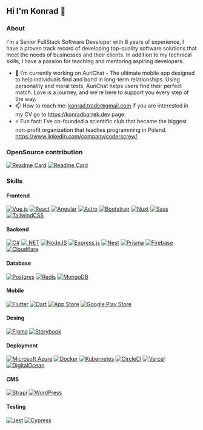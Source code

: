 ## Hi I'm Konrad 👋

### About
I'm a Senior FullStack Software Developer with 8 years of experience, I have a proven track record of developing top-quality software solutions that meet the needs of businesses and their clients. In addition to my technical skills, I have a passion for teaching and mentoring aspiring developers.

- 🔭 I’m currently working on AuriChat - The ultimate mobile app designed to help individuals find and bond in long-term relationships. Using personality and moral tests, AuriChat helps users find their perfect match. Love is a journey, and we're here to support you every step of the way.
- 📫 How to reach me: konrad.trade@gmail.com if you are interested in my CV go to https://konradbarrek.dev page.
- ⚡ Fun fact: I've co-founded a scientific club that became the biggest non-profit organization that teaches programming in Poland. https://www.linkedin.com/company/coderscrew/

### OpenSource contribution
[![Readme Card](https://github-readme-stats.vercel.app/api/pin/?username=vuestorefront&repo=vue-storefront&show_icons=true&theme=tokyonight)](https://github.com/vuestorefront/vue-storefront)
[![Readme Card](https://github-readme-stats.vercel.app/api/pin/?username=pr0xyMity&repo=sound-of-silence&show_icons=true&theme=tokyonight)](https://github.com/pr0xyMity/sound-of-silence)

### Skills

#### Frontend
[![Vue.js](https://img.shields.io/badge/Vue.js-4FC08D?logo=vuedotjs&logoColor=fff)](#)
[![React](https://img.shields.io/badge/React-%2320232a.svg?logo=react&logoColor=%2361DAFB)](#) 
[![Angular](https://img.shields.io/badge/Angular-%23DD0031.svg?logo=angular&logoColor=white)](#)
[![Astro](https://img.shields.io/badge/Astro-BC52EE?logo=astro&logoColor=fff)](#)
[![Bootstrap](https://img.shields.io/badge/Bootstrap-7952B3?logo=bootstrap&logoColor=fff)](#)
[![Nuxt](https://img.shields.io/badge/Nuxt-002E3B?logo=nuxt&logoColor=#00DC82)](#)
[![Sass](https://img.shields.io/badge/Sass-C69?logo=sass&logoColor=fff)](#)
[![TailwindCSS](https://img.shields.io/badge/Tailwind%20CSS-%2338B2AC.svg?logo=tailwind-css&logoColor=white)](#)

#### Backend
[![C#](https://custom-icon-badges.demolab.com/badge/C%23-%23239120.svg?logo=cshrp&logoColor=white)](#) [![.NET](https://img.shields.io/badge/.NET-512BD4?logo=dotnet&logoColor=fff)](#)
[![NodeJS](https://img.shields.io/badge/Node.js-6DA55F?logo=node.js&logoColor=white)](#) [![Express.js](https://img.shields.io/badge/Express.js-%23404d59.svg?logo=express&logoColor=%2361DAFB)](#)  [![Nest](https://img.shields.io/badge/Nest.js-%23E0234E.svg?logo=nestjs&logoColor=white)](#) [![Prisma](https://img.shields.io/badge/Prisma-2D3748?logo=prisma&logoColor=white)](#)
[![Firebase](https://img.shields.io/badge/Firebase-039BE5?logo=Firebase&logoColor=white)](#)
[![Cloudflare](https://img.shields.io/badge/Cloudflare-F38020?logo=Cloudflare&logoColor=white)](#)

#### Database
[![Postgres](https://img.shields.io/badge/Postgres-%23316192.svg?logo=postgresql&logoColor=white)](#)
[![Redis](https://img.shields.io/badge/Redis-%23DD0031.svg?logo=redis&logoColor=white)](#)
[![MongoDB](https://img.shields.io/badge/MongoDB-%234ea94b.svg?logo=mongodb&logoColor=white)](#)

#### Mobile
[![Flutter](https://img.shields.io/badge/Flutter-02569B?logo=flutter&logoColor=fff)](#) 
[![Dart](https://img.shields.io/badge/Dart-%230175C2.svg?logo=dart&logoColor=white)](#)
[![App Store](https://img.shields.io/badge/App_Store-0D96F6?logo=app-store&logoColor=white)](#)
[![Google Play Store](https://img.shields.io/badge/Google_Play-414141?logo=google-play&logoColor=white)](#)

#### Desing
[![Figma](https://img.shields.io/badge/Figma-F24E1E?logo=figma&logoColor=white)](#)
[![Storybook](https://img.shields.io/badge/Storybook-FF4785?logo=storybook&logoColor=fff)](#)

#### Deployment
[![Microsoft Azure](https://custom-icon-badges.demolab.com/badge/Microsoft%20Azure-0089D6?logo=msazure&logoColor=white)](#)
[![Docker](https://img.shields.io/badge/Docker-2496ED?logo=docker&logoColor=fff)](#)
[![Kubernetes](https://img.shields.io/badge/Kubernetes-326CE5?logo=kubernetes&logoColor=fff)](#)
[![CircleCI](https://img.shields.io/badge/CircleCI-343434?logo=circleci&logoColor=fff)](#)
[![Vercel](https://img.shields.io/badge/Vercel-%23000000.svg?logo=vercel&logoColor=white)](#)
[![DigitalOcean](https://img.shields.io/badge/DigitalOcean-%230167ff.svg?logo=digitalOcean&logoColor=white)](#)

#### CMS
[![Strapi](https://img.shields.io/badge/Strapi-%232E7EEA.svg?logo=strapi&logoColor=white)](#)
[![WordPress](https://img.shields.io/badge/WordPress-%2321759B.svg?logo=wordpress&logoColor=white)](#)

#### Testing
[![Jest](https://img.shields.io/badge/Jest-C21325?logo=jest&logoColor=fff)](#)
[![Cypress](https://img.shields.io/badge/Cypress-69D3A7?logo=cypress&logoColor=fff)](#)



<!--
**pr0xyMity/pr0xyMity** is a ✨ _special_ ✨ repository because its `README.md` (this file) appears on your GitHub profile.

Here are some ideas to get you started:

- 🔭 I’m currently working on ...
- 🌱 I’m currently learning ...
- 👯 I’m looking to collaborate on ...
- 🤔 I’m looking for help with ...
- 💬 Ask me about ...
- 📫 How to reach me: ...
- 😄 Pronouns: ...
- ⚡ Fun fact: ...
-->
